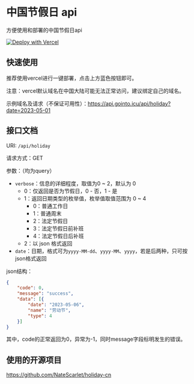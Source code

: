 # 中国节假日 api

方便使用和部署的中国节假日api

[![Deploy with Vercel](https://vercel.com/button)](https://vercel.com/new/clone?repository-url=https%3A%2F%2Fgithub.com%2Fpaulzhn%2Fchinese-holiday-api)

## 快速使用

推荐使用vercel进行一键部署，点击上方蓝色按钮即可。

注意：vercel默认域名在中国大陆可能无法正常访问，建议绑定自己的域名。

示例域名及请求（不保证可用性）：https://api.gointo.icu/api/holiday?date=2023-05-01


## 接口文档

URI: `/api/holiday`

请求方式：GET

参数：（均为query）

- `verbose`：信息的详细程度，取值为0 ~ 2，默认为 0
  - 0：仅返回是否为节假日，0 - 否，1 - 是
  - 1：返回日期类型的枚举值，枚举值取值范围为 0 ~ 4
    - 0：普通工作日
    - 1：普通周末
    - 2：法定节假日
    - 3：法定节假日前补班
    - 4：法定节假日后补班
  - 2：以 json 格式返回
- `date`：日期，格式可为`yyyy-MM-dd`、`yyyy-MM`、`yyyy`，若是后两种，只可按json格式返回


json结构：

```json
{
	"code": 0,
	"message": "success",
	"data": [{
		"date": "2023-05-06",
		"name": "劳动节",
		"type": 4
	}]
}
```

其中，code的正常返回为0，异常为-1，同时message字段标明发生的错误。

## 使用的开源项目

https://github.com/NateScarlet/holiday-cn
